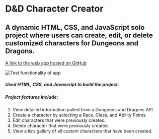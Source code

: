 # D&D Character Creator

## A dynamic HTML, CSS, and JavaScript solo project where users can create, edit, or delete customized characters for Dungeons and Dragons.

[A link to the web app hosted on GitHub](https://jonahp001.github.io/ajax-project/)

![Test functionality of app](https://s12.gifyu.com/images/Kapture-2023-05-16-at-12.46.58.gif "gif of app functionality")

##### Used HTML, CSS, and Javascript to build the project.

##### Project features include:
1. View detailed information pulled from a Dungeons and Dragons API.
2. Create a character by selecting a Race, Class, and Ability Points.
3. Edit characters that were previously created.
4. Delete character that were previously created.
5. View a list/ gallery of all custom characters that have been created.
